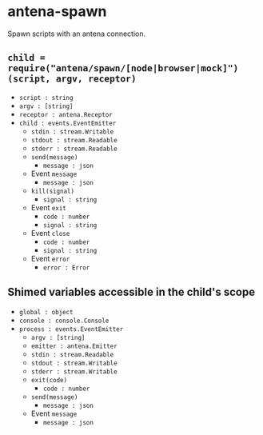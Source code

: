 
# antena-spawn

Spawn scripts with an antena connection.

## `child = require("antena/spawn/[node|browser|mock]")(script, argv, receptor)`

* `script : string`
* `argv : [string]`
* `receptor : antena.Receptor`
* `child : events.EventEmitter`
  * `stdin : stream.Writable`
  * `stdout : stream.Readable`
  * `stderr : stream.Readable`
  * `send(message)`
    * `message : json`
  * Event `message`
    * `message : json`
  * `kill(signal)`
    * `signal : string`
  * Event `exit`
    * `code : number`
    * `signal : string`
  * Event `close`
    * `code : number`
    * `signal : string`
  * Event `error`
    * `error : Error`

## Shimed variables accessible in the child's scope

* `global : object`
* `console : console.Console`
* `process : events.EventEmitter`
    * `argv : [string]`
    * `emitter : antena.Emitter`
    * `stdin : stream.Readable`
    * `stdout : stream.Writable`
    * `stderr : stream.Writable`
    * `exit(code)`
      * `code : number`
    * `send(message)`
      * `message : json`
    * Event `message`
      * `message : json`
